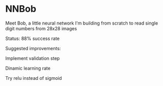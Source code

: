 # NNBob
Meet Bob, a little neural network I'm building from scratch to read single digit numbers from 28x28 images

Status: 88% success rate


Suggested improvements:

Implement validation step

Dinamic learning rate

Try relu instead of sigmoid
